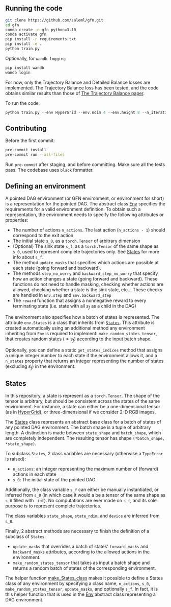 ## Running the code
```bash
git clone https://github.com/saleml/gfn.git
cd gfn
conda create -n gfn python=3.10
conda activate gfn
pip install -r requirements.txt
pip install -e .
python train.py
```

Optionally, for `wandb logging`
```bash
pip install wandb
wandb login
```

For now, only the Trajectory Balance and Detailed Balance losses are implemented. The Trajectory Balance loss has been tested, and the code obtains similar results than those of [The Trajectory Balance paper](https://arxiv.org/pdf/2201.13259.pdf).

To run the code:
```python
python train.py --env HyperGrid --env.ndim 4 --env.height 8 --n_iterations 100000 --parametrization TB --parametrization.tied --validate_with_training_examples --validation_samples 200000 --seed 3 --preprocessor KHot
```


## Contributing
Before the first commit:
```bash
pre-commit install
pre-commit run --all-files
```
Run `pre-commit` after staging, and before committing. Make sure all the tests pass. The codebase uses `black` formatter.


## Defining an environment
A pointed DAG environment (or GFN environment, or environment for short) is a representation for the pointed DAG. The abstract class [Env](envs/env.py) specifies the requirements for a valid environment definition. To obtain such a representation, the environment needs to specify the following attributes or properties:
- The number of actions `n_actions`. The last action (`n_actions - 1`) should correspond to the exit action
- The initial state `s_0`, as a `torch.Tensor` of arbitrary dimension
- (Optional) The sink state `s_f`, as a `torch.Tensor` of the same shape as `s_0`, used to represent complete trajectories only. See [States](#states) for more info about `s_f`.
- The method `update_masks` that specifies which actions are possible at each state (going forward and backward).
- The methods `step_no_worry` and `backward_step_no_worry` that specify how an action changes a state (going forward and backward). These functions do not need to handle masking, checking whether actions are allowed, checking whether a state is the sink state, etc... These checks are handled in `Env.step` and `Env.backward_step`
- The `reward` function that assigns a nonnegative reward to every terminating state (i.e. state with all $s_f$ as a child in the DAG)

The environment also specifies how a batch of states is represented. The attribute `env.States` is a class that inherits from [`States`](containers/states.py). This attribute is created automatically using an additional  method any environment inheriting from `Env` is required to implement: `make_random_states_tensor`, that creates random states ($\neq s_f$) according to the input batch shape.

Optionally, you can define a static `get_states_indices` method that assigns a unique integer number to each state if the environment allows it, and a `n_states` property that returns an integer representing the number of states (excluding $s_f$) in the environment.

## States
In this repository, a state is represent as a `torch.Tensor`. The shape of the tensor is arbitrary, but should be consistent across the states of the same environment. For instance, a state can either be a one-dimensional tensor (as in [HyperGrid](envs/hypergrid.py)), or three-dimensional if we consider 2-D RGB images.

The [States](containers/states.py) class represents an abstract base class for a batch of states of any pointed DAG environment. The batch shape is a tuple of arbitrary length. A distinction is made between `state_shape` and `batch_shape`, which are completely independent. The resulting tensor has shape `(*batch_shape, *state_shape)`.

To subclass `States`, 2 class variables are necessary (otherwise a `TypeError` is raised):
- `n_actions`: an integer representing the maximum number of (forward) actions in each state
- `s_0`: The initial state of the pointed DAG.

Additionally, the class variable `s_f` can either be manually instantiated, or inferred from `s_0` (in which case it would a be a tensor of the same shape as `s_0` filled with `-inf`). No computations are ever made on `s_f`, and its sole purpose is to represent complete trajectories.

The class variables `state_shape`, `state_ndim`, and `device` are inferred from `s_0`.

Finally, 2 abstract methods are necessary to finish the definition of a subclass of `States`:
- `update_masks` that overrides a batch of states' `forward_masks` and `backward_masks` attributes, according to the allowed actions in the environment.
- `make_random_states_tensor` that takes as input a batch shape and returns a random batch of states of the corresponding environment.

The helper function [make_States_class](containers/states.py) makes it possible to define a States class of any environment by specifying a class name, `n_actions`, `s_0`, `make_random_states_tensor`, `update_masks`, and optionally `s_f`. In fact, it is this helper function that is used in the [Env](envs/env.py) abstract class representing a DAG environment.